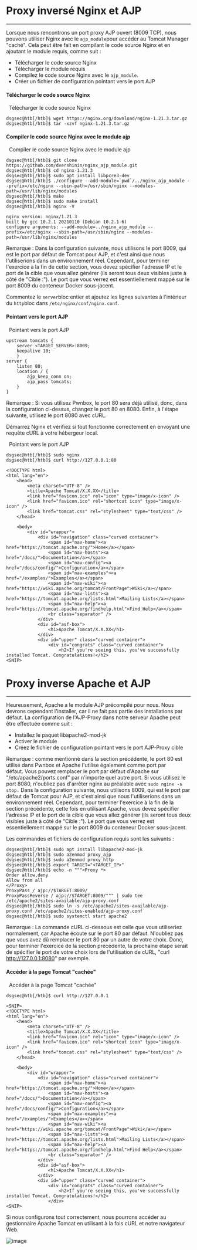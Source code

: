 Proxy inversé Nginx et AJP
==========================

* * * * *

Lorsque nous rencontrons un port proxy AJP ouvert (8009 TCP), nous pouvons utiliser Nginx avec le `ajp_module`pour accéder au Tomcat Manager "caché". Cela peut être fait en compilant le code source Nginx et en ajoutant le module requis, comme suit :

-   Télécharger le code source Nginx
-   Télécharger le module requis
-   Compilez le code source Nginx avec le `ajp_module`.
-   Créer un fichier de configuration pointant vers le port AJP

#### Télécharger le code source Nginx

  Télécharger le code source Nginx

```
dsgsec@htb[/htb]$ wget https://nginx.org/download/nginx-1.21.3.tar.gz
dsgsec@htb[/htb]$ tar -xzvf nginx-1.21.3.tar.gz

```

#### Compiler le code source Nginx avec le module ajp

  Compiler le code source Nginx avec le module ajp

```
dsgsec@htb[/htb]$ git clone https://github.com/dvershinin/nginx_ajp_module.git
dsgsec@htb[/htb]$ cd nginx-1.21.3
dsgsec@htb[/htb]$ sudo apt install libpcre3-dev
dsgsec@htb[/htb]$ ./configure --add-module=`pwd`/../nginx_ajp_module --prefix=/etc/nginx --sbin-path=/usr/sbin/nginx --modules-path=/usr/lib/nginx/modules
dsgsec@htb[/htb]$ make
dsgsec@htb[/htb]$ sudo make install
dsgsec@htb[/htb]$ nginx -V

nginx version: nginx/1.21.3
built by gcc 10.2.1 20210110 (Debian 10.2.1-6)
configure arguments: --add-module=../nginx_ajp_module --prefix=/etc/nginx --sbin-path=/usr/sbin/nginx --modules-path=/usr/lib/nginx/modules

```

Remarque : Dans la configuration suivante, nous utilisons le port 8009, qui est le port par défaut de Tomcat pour AJP, et c'est ainsi que nous l'utiliserions dans un environnement réel. Cependant, pour terminer l'exercice à la fin de cette section, vous devez spécifier l'adresse IP et le port de la cible que vous allez générer (ils seront tous deux visibles juste à côté de "Cible :"). Le port que vous verrez est essentiellement mappé sur le port 8009 du conteneur Docker sous-jacent.

Commentez le `server`bloc entier et ajoutez les lignes suivantes à l'intérieur du `http`bloc dans `/etc/nginx/conf/nginx.conf`.

#### Pointant vers le port AJP

  Pointant vers le port AJP

```
upstream tomcats {
	server <TARGET_SERVER>:8009;
	keepalive 10;
	}
server {
	listen 80;
	location / {
		ajp_keep_conn on;
		ajp_pass tomcats;
	}
}

```

Remarque : Si vous utilisez Pwnbox, le port 80 sera déjà utilisé, donc, dans la configuration ci-dessus, changez le port 80 en 8080. Enfin, à l'étape suivante, utilisez le port 8080 avec cURL.

Démarrez Nginx et vérifiez si tout fonctionne correctement en envoyant une requête cURL à votre hébergeur local.

  Pointant vers le port AJP

```
dsgsec@htb[/htb]$ sudo nginx
dsgsec@htb[/htb]$ curl http://127.0.0.1:80

<!DOCTYPE html>
<html lang="en">
    <head>
        <meta charset="UTF-8" />
        <title>Apache Tomcat/X.X.XX</title>
        <link href="favicon.ico" rel="icon" type="image/x-icon" />
        <link href="favicon.ico" rel="shortcut icon" type="image/x-icon" />
        <link href="tomcat.css" rel="stylesheet" type="text/css" />
    </head>

    <body>
        <div id="wrapper">
            <div id="navigation" class="curved container">
                <span id="nav-home"><a href="https://tomcat.apache.org/">Home</a></span>
                <span id="nav-hosts"><a href="/docs/">Documentation</a></span>
                <span id="nav-config"><a href="/docs/config/">Configuration</a></span>
                <span id="nav-examples"><a href="/examples/">Examples</a></span>
                <span id="nav-wiki"><a href="https://wiki.apache.org/tomcat/FrontPage">Wiki</a></span>
                <span id="nav-lists"><a href="https://tomcat.apache.org/lists.html">Mailing Lists</a></span>
                <span id="nav-help"><a href="https://tomcat.apache.org/findhelp.html">Find Help</a></span>
                <br class="separator" />
            </div>
            <div id="asf-box">
                <h1>Apache Tomcat/X.X.XX</h1>
            </div>
            <div id="upper" class="curved container">
                <div id="congrats" class="curved container">
                    <h2>If you're seeing this, you've successfully installed Tomcat. Congratulations!</h2>
<SNIP>

```

Proxy inverse Apache et AJP
===========================

* * * * *

Heureusement, Apache a le module AJP précompilé pour nous. Nous devrons cependant l'installer, car il ne fait pas partie des installations par défaut. La configuration de l'AJP-Proxy dans notre serveur Apache peut être effectuée comme suit :

-   Installez le paquet libapache2-mod-jk
-   Activer le module
-   Créez le fichier de configuration pointant vers le port AJP-Proxy cible

Remarque : comme mentionné dans la section précédente, le port 80 est utilisé dans Pwnbox et Apache l'utilise également comme port par défaut. Vous pouvez remplacer le port par défaut d'Apache sur "/etc/apache2/ports.conf" par n'importe quel autre port. Si vous utilisez le port 8080, n'oubliez pas d'arrêter nginx au préalable avec `sudo nginx -s stop.` Dans la configuration suivante, nous utilisons 8009, qui est le port par défaut de Tomcat pour AJP, et c'est ainsi que nous l'utiliserions dans un environnement réel. Cependant, pour terminer l'exercice à la fin de la section précédente, cette fois en utilisant Apache, vous devez spécifier l'adresse IP et le port de la cible que vous allez générer (ils seront tous deux visibles juste à côté de "Cible :"). Le port que vous verrez est essentiellement mappé sur le port 8009 du conteneur Docker sous-jacent.

Les commandes et fichiers de configuration requis sont les suivants :

```
dsgsec@htb[/htb]$ sudo apt install libapache2-mod-jk
dsgsec@htb[/htb]$ sudo a2enmod proxy_ajp
dsgsec@htb[/htb]$ sudo a2enmod proxy_http
dsgsec@htb[/htb]$ export TARGET="<TARGET_IP>"
dsgsec@htb[/htb]$ echo -n """<Proxy *>
Order allow,deny
Allow from all
</Proxy>
ProxyPass / ajp://$TARGET:8009/
ProxyPassReverse / ajp://$TARGET:8009/""" | sudo tee /etc/apache2/sites-available/ajp-proxy.conf
dsgsec@htb[/htb]$ sudo ln -s /etc/apache2/sites-available/ajp-proxy.conf /etc/apache2/sites-enabled/ajp-proxy.conf
dsgsec@htb[/htb]$ sudo systemctl start apache2

```

Remarque : La commande cURL ci-dessous est celle que vous utiliseriez normalement, car Apache écoute sur le port 80 par défaut. N'oubliez pas que vous avez dû remplacer le port 80 par un autre de votre choix. Donc, pour terminer l'exercice de la section précédente, la prochaine étape serait de spécifier le port de votre choix lors de l'utilisation de cURL, "curl http://127.0.0.1:8080" par exemple.

#### Accéder à la page Tomcat "cachée"

  Accéder à la page Tomcat "cachée"

```
dsgsec@htb[/htb]$ curl http://127.0.0.1

<SNIP>
<!DOCTYPE html>
<html lang="en">
    <head>
        <meta charset="UTF-8" />
        <title>Apache Tomcat/X.X.XX</title>
        <link href="favicon.ico" rel="icon" type="image/x-icon" />
        <link href="favicon.ico" rel="shortcut icon" type="image/x-icon" />
        <link href="tomcat.css" rel="stylesheet" type="text/css" />
    </head>

    <body>
        <div id="wrapper">
            <div id="navigation" class="curved container">
                <span id="nav-home"><a href="https://tomcat.apache.org/">Home</a></span>
                <span id="nav-hosts"><a href="/docs/">Documentation</a></span>
                <span id="nav-config"><a href="/docs/config/">Configuration</a></span>
                <span id="nav-examples"><a href="/examples/">Examples</a></span>
                <span id="nav-wiki"><a href="https://wiki.apache.org/tomcat/FrontPage">Wiki</a></span>
                <span id="nav-lists"><a href="https://tomcat.apache.org/lists.html">Mailing Lists</a></span>
                <span id="nav-help"><a href="https://tomcat.apache.org/findhelp.html">Find Help</a></span>
                <br class="separator" />
            </div>
            <div id="asf-box">
                <h1>Apache Tomcat/X.X.XX</h1>
            </div>
            <div id="upper" class="curved container">
                <div id="congrats" class="curved container">
                    <h2>If you're seeing this, you've successfully installed Tomcat. Congratulations!</h2>
                </div>
<SNIP>

```

Si nous configurons tout correctement, nous pourrons accéder au gestionnaire Apache Tomcat en utilisant à la fois cURL et notre navigateur Web.

![image](https://academy.hackthebox.com/storage/modules/145/img/tomcat.png)

